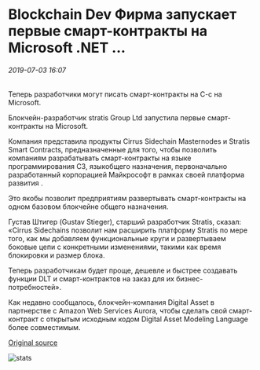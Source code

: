 # Blockchain Dev Фирма запускает первые смарт-контракты на Microsoft .NET ...

###### 2019-07-03 16:07

Теперь разработчики могут писать смарт-контракты на C-c на Microsoft.

Блокчейн-разработчик stratis Group Ltd запустила первые смарт-контракты на Microsoft.

Компания представила продукты Cirrus Sidechain Masternodes и Stratis Smart Contracts, предназначенные для того, чтобы позволить компаниям разрабатывать смарт-контракты на языке программирования СЗ, языкобщего назначения, первоначально разработанный корпорацией Майкрософт в рамках своей платформа развития .

Это якобы позволит предприятиям развертывать смарт-контракты на одном базовом блокчейне общего назначения.

Густав Штигер (Gustav Stieger), старший разработчик Stratis, сказал: «Cirrus Sidechains позволит нам расширить платформу Stratis по мере того, как мы добавляем функциональные круги и развертываем боковые цепи с конкретными изменениями, такими как время блокировки и размер блока.

Теперь разработчикам будет проще, дешевле и быстрее создавать функции DLT и смарт-контрактов на заказ для их бизнес-потребностей».

Как недавно сообщалось, блокчейн-компания Digital Asset в партнерстве с Amazon Web Services Aurora, чтобы сделать свой смарт-контракт с открытым исходным кодом Digital Asset Modeling Language более совместимым.

[Original source](https://cointelegraph.com/news/blockchain-dev-firm-launches-first-smart-contracts-on-microsofts-net)

![stats](https://c.statcounter.com/11760860/0/a89fa40b/1/ "stats")